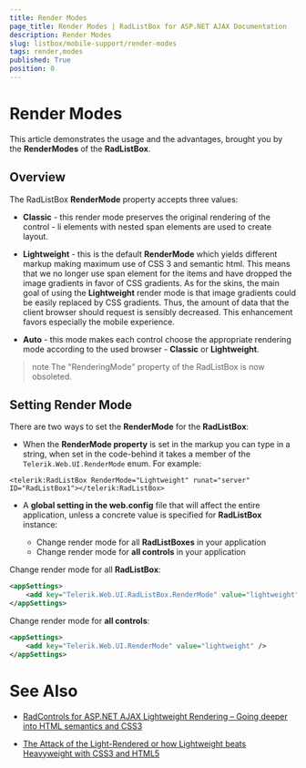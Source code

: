 ```yaml
---
title: Render Modes
page_title: Render Modes | RadListBox for ASP.NET AJAX Documentation
description: Render Modes
slug: listbox/mobile-support/render-modes
tags: render,modes
published: True
position: 0
---
```


# Render Modes



This article demonstrates the usage and the advantages, brought you by the **RenderModes** of the **RadListBox**.

## Overview

The RadListBox **RenderMode** property accepts three values:

* **Classic** - this render mode preserves the original rendering of the control - li elements with nested span elements are used to create layout.

* **Lightweight** - this is the default **RenderMode** which yields different markup making maximum use of CSS 3 and semantic html. This means that we no longer use span element for the items and have dropped the image gradients in favor of CSS gradients. As for the skins, the main goal of using the **Lightweight** render mode is that image gradients could be easily replaced by CSS gradients. Thus, the amount of data that the client browser should request is sensibly decreased. This enhancement favors especially the mobile experience.

* **Auto** - this mode makes each control choose the appropriate rendering mode according to the used browser - **Classic** or **Lightweight**. 

>note The "RenderingMode" property of the RadListBox is now obsoleted.
>


## Setting Render Mode

There are two ways to set the **RenderMode** for the **RadListBox**:

* When the **RenderMode property** is set in the markup you can type in a string, when set in the code-behind it takes a member of the `Telerik.Web.UI.RenderMode` enum. For example:

````ASPNET
<telerik:RadListBox RenderMode="Lightweight" runat="server" ID="RadListBox1"></telerik:RadListBox>
````

* A **global setting in the web.config** file that will affect the entire application, unless a concrete value is specified for **RadListBox** instance:

	* Change render mode for all **RadListBoxes** in your application
	* Change render mode for **all controls** in your application

Change render mode for all **RadListBox**:

````XML
<appSettings>
	<add key="Telerik.Web.UI.RadListBox.RenderMode" value="lightweight" />
</appSettings>
````

Change render mode for **all controls**:

````XML
<appSettings>
	<add key="Telerik.Web.UI.RenderMode" value="lightweight" />
</appSettings>
````



# See Also

 * [RadControls for ASP.NET AJAX Lightweight Rendering – Going deeper into HTML semantics and CSS3](http://www.telerik.com/blogs/radcontrols-for-asp.net-ajax-lightweight-rendering-semantic-html-and-css3)

 * [The Attack of the Light-Rendered or how Lightweight beats Heavyweight with CSS3 and HTML5](http://blogs.telerik.com/aspnet-ajax/posts/13-06-13/attack-of-the-light-rendered-css3-and-html5-win)
